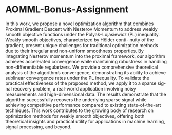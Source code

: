 # AOMML-Bonus-Assignment
In this work, we propose a novel optimization algorithm that combines Proximal Gradient
Descent with Nesterov Momentum to address weakly smooth objective functions under the
Polyak–Lojasiewicz (PL) inequality. Weakly smooth objectives, characterized by Hölder conti-
nuity of the gradient, present unique challenges for traditional optimization methods due to their
irregular and non-uniform smoothness properties. By integrating Nesterov momentum into the
proximal framework, our algorithm achieves accelerated convergence while maintaining robustness
in handling non-differentiable regularizers. We provide a comprehensive theoretical analysis of the
algorithm’s convergence, demonstrating its ability to achieve sublinear convergence rates under the PL
inequality. To validate the practical effectiveness of the proposed method, we apply it to a sparse sig-
nal recovery problem, a real-world application involving noisy measurements and high-dimensional
data. The results demonstrate that the algorithm successfully recovers the underlying sparse signal
while achieving competitive performance compared to existing state-of-the-art techniques. This work
contributes to the growing body of research on optimization methods for weakly smooth objectives,
offering both theoretical insights and practical utility for applications in machine learning, signal
processing, and beyond.

